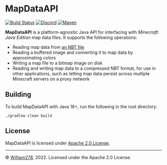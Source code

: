 # MapDataAPI
[![Build Status](https://github.com/WiIIiam278/MapDataAPI/actions/workflows/ci.yml/badge.svg)](https://github.com/WiIIiam278/MapDataAPI/actions/workflows/ci.yml)
[![Discord](https://img.shields.io/discord/818135932103557162?color=7289da&logo=discord)](https://discord.gg/tVYhJfyDWG)
[![Maven](https://repo.william278.net/api/badge/latest/releases/net/william278/mapdataapi?color=00fb9a&name=Maven&prefix=v)](https://repo.william278.net/#/releases/net/william278/mapdataapi/)

**MapDataAPI** is a platform-agnostic Java API for interfacing with _Minecraft: Java Edition_ map data files. It supports the following operations:
* Reading map data from [an NBT file](https://minecraft.fandom.com/wiki/Map_item_format)
* Reading a buffered image and converting it to map data by approximating colors
* Writing a map file to a bitmap image on disk
* Reading and writing map data to a compressed NBT format, for use in other applications, such as letting map data persist across multiple Minecraft servers on a proxy network

## Building
To build MapDataAPI with Java 16+, run the following in the root directory:
```shell
./gradlew clean build
```

## License
MapDataAPI is licensed under [Apache 2.0 License](https://github.com/WiIIiam278/MapDataAPI/blob/master/LICENSE).

---
&copy; [William278](https://william278.net/), 2022. Licensed under the Apache 2.0 License.